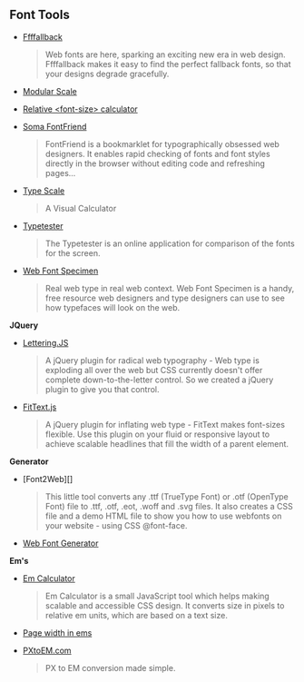 ## Font Tools

-  [Ffffallback][]

   > Web fonts are here, sparking an exciting new era in web design. Ffffallback makes it easy to find the perfect fallback fonts, so that your designs degrade gracefully.

-  [Modular Scale][]

-  [Relative \<font-size> calculator][Calculator]

-  [Soma FontFriend][FontFriend]

   > Font­Friend is a book­marklet for typo­graph­i­cally obsessed web design­ers. It enables rapid check­ing of fonts and font styles directly in the browser with­out edit­ing code and refresh­ing pages...

-  [Type Scale][]

   > A Visual Calculator

-  [Typetester][]

   > The Typetester is an online application for comparison of the fonts for the screen.

-  [Web Font Specimen][]

   > Real web type in real web context. Web Font Specimen is a handy, free resource web designers and type designers can use to see how typefaces will look on the web.

[Ffffallback]:       http://ffffallback.com/
[Modular Scale]:     http://modularscale.com/
[Calculator]:        http://tools.the-echoplex.net/font-size/
[FontFriend]:        http://somadesign.ca/projects/fontfriend/
[Type Scale]:        http://type-scale.com/
[Typetester]:        http://www.typetester.org/
[Web Font Specimen]: http://webfontspecimen.com/

**JQuery**

-  [Lettering.JS][]

   > A jQuery plugin for radical web typography - Web type is exploding all over the web but CSS currently doesn't offer complete down-to-the-letter control. So we created a jQuery plugin to give you that control.

-  [FitText.js][]

   > A jQuery plugin for inflating web type - FitText makes font-sizes flexible. Use this plugin on your fluid or responsive layout to achieve scalable headlines that fill the width of a parent element.

[Lettering.JS]: http://letteringjs.com/
[FitText.js]:   http://fittextjs.com/

**Generator**

-  [Font2Web][]

   > This little tool converts any .ttf (TrueType Font) or .otf (OpenType Font) file to .ttf, .otf, .eot, .woff and .svg files. It also creates a CSS file and a demo HTML file to show you how to use webfonts on your website - using CSS @font-face.

-  [Web Font Generator][]

[Fot2Web]:           http://www.font2web.com/
[Web Font Generator]: https://www.web-font-generator.com/

**Em's**

-  [Em Calculator][]

   > Em Calculator is a small JavaScript tool which helps making scalable and accessible CSS design. It converts size in pixels to relative em units, which are based on a text size.

-  [Page width in ems][]

-  [PXtoEM.com][]

   > PX to EM conversion made simple.

[Em Calculator]:     http://riddle.pl/emcalc/
[Page width in ems]: http://www.themaninblue.com/experiment/emWidths/
[PXtoEM.com]:        http://pxtoem.com/
